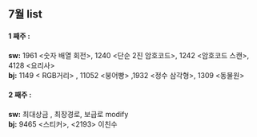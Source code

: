 ## 7월 list

#### **1 째주** :  
**sw:** 1961 <숫자 배열 회전>, 	1240 <단순 2진 암호코드>, 1242 <암호코드 스캔>, 4128 <요리사>   
**bj:** 1149 < RGB거리> , 11052 <붕어빵> ,1932 <정수 삼각형>, 1309 <동물원>
 
#### **2 째주** :  
**sw:** 최대상금 , 최장경로, 보급로 modify   
**bj:** 9465 <스티커>, <2193> 이친수